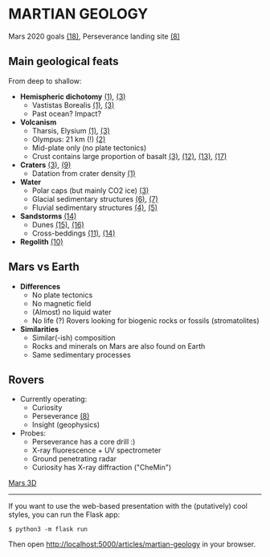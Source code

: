 # MARTIAN GEOLOGY

Mars 2020 goals [(18)](https://mars.nasa.gov/science/goals/), Perseverance landing site [(8)](/static/images/mars-perseverance-landing-map.jpg)

## Main geological feats

  From deep to shallow:
  
  * **Hemispheric dichotomy** [(1)](/static/images/mars-geological-map-usgs.png), [(3)](/static/images/mars-hubble.jpg)
      - Vastistas Borealis [(1)](/static/images/mars-geological-map-usgs.png), [(3)](/static/images/mars-hubble.jpg)
	  - Past ocean? Impact?
  * **Volcanism**
      - Tharsis, Elysium [(1)](/static/images/mars-geological-map-usgs.png), [(3)](/static/images/mars-hubble.jpg)
      - Olympus: 21 km (!) [(2)](/static/images/mars-olympus-volcano.jpg)
      - Mid-plate only (no plate tectonics)
	  - Crust contains large proportion of basalt [(3)](/static/images/mars-hubble.jpg), [(12)](/static/images/mars-columnar-basalt.jpg), [(13)](/static/images/earth-columnar-basalt.jpg), [(17)](/static/images/earth-basalt.jpg)
  * **Craters** [(3)](/static/images/mars-hubble.jpg), [(9)](/static/images/earth-crater-barringer-arizona.jpg)
      - Datation from crater density [(1)](/static/images/mars-geological-map-usgs.png)
  * **Water**
      - Polar caps (but mainly CO2 ice) [(3)](/static/images/mars-hubble.jpg)
	  - Glacial sedimentary structures [(6)](/static/images/mars-glacier.jpg), [(7)](/static/images/earth-glacier.jpg)
	  - Fluvial sedimentary structures [(4)](/static/images/mars-delta-jezero-crater.jpg),  [(5)](/static/images/earth-delta.jpg)
  * **Sandstorms** [(14)](/static/images/mars-hubble-sandstorm.jpg)
      - Dunes [(15)](/static/images/mars-dune.jpg), [(16)](/static/images/earth-dune-namibia.jpg)
      - Cross-beddings [(11)](/static/images/mars-cross-beddings.jpg), [(14)](/static/images/earth-cross-bedding-zion-canyon.jpg)
  * **Regolith** [(10)](/static/images/mars-regolith.png)

## Mars vs Earth

  * **Differences**
    - No plate tectonics
	- No magnetic field
	- (Almost) no liquid water
	- No life (?) Rovers looking for biogenic rocks or fossils (stromatolites)
  * **Similarities**
    - Similar(-ish) composition
	- Rocks and minerals on Mars are also found on Earth
	- Same sedimentary processes
	
## Rovers

  * Currently operating:
      - Curiosity
	  - Perseverance [(8)](/static/images/mars-perseverance-landing-map.jpg)
	  - Insight (geophysics)
  * Probes:
      - Perseverance has a core drill :)
      - X-ray fluorescence + UV spectrometer
      - Ground penetrating radar
      - Curiosity has X-ray diffraction ("CheMin")

[Mars 3D](/static/mars-3d.html)

---

If you want to use the web-based presentation with the (putatively) cool
styles, you can run the Flask app:

```
$ python3 -m flask run
```

Then open
[http://localhost:5000/articles/martian-geology](http://localhost:5000/articles/martian-geology)
in your browser.
